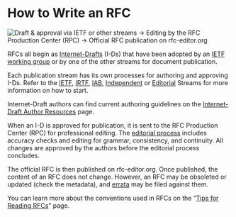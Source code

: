 # How to Write an RFC

![Draft & approval via IETF or other streams → Editing by the RFC Production Center (RPC) → Official RFC publication on rfc-editor.org](/images/authors/rfc-how-to-flowchart.png)

RFCs all begin as [Internet-Drafts](https://authors.ietf.org/#introducing-internet-drafts) (I-Ds) that have been adopted by an [IETF working group](https://www.ietf.org/process/wgs/) or by one of the other streams for document publication.

Each publication stream has its own processes for authoring and approving I-Ds. Refer to the [IETF](https://www.ietf.org/process/), [IRTF](https://www.irtf.org/), [IAB](https://www.iab.org/role/evaluating-new-work-proposals/), [Independent](https://docs.google.com/document/d/1GIzY1ZT_PJTOxacaFkAauUZ2p3eMPtui_v5RKORjyiw/edit#heading=h.y5hej3hkyt7v) or [Editorial](https://datatracker.ietf.org/edwg/rswg/about/) Streams for more information on how to start.

Internet-Draft authors can find current authoring guidelines on the [Internet-Draft Author Resources](https://authors.ietf.org/) page.

When an I-D is approved for publication, it is sent to the RFC Production Center (RPC) for professional editing. The [editorial process](https://docs.google.com/document/d/1GIzY1ZT_PJTOxacaFkAauUZ2p3eMPtui_v5RKORjyiw/edit#heading=h.voazx5oztalq) includes accuracy checks and editing for grammar, consistency, and continuity. All changes are approved by the authors before the editorial process concludes.

The official RFC is then published on rfc-editor.org. Once published, the content of an RFC does not change. However, an RFC may be obsoleted or updated (check the metadata), and [errata](/series/rfc-errata/) may be filed against them.

You can learn more about the conventions used in RFCs on the “[Tips for Reading RFCs](/series/rfc-tips/)” page.
